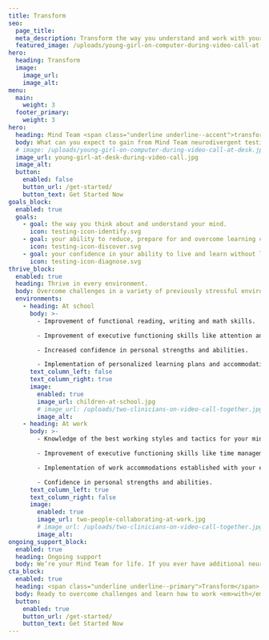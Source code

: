 ```yaml
---
title: Transform
seo:
  page_title:
  meta_description: Transform the way you understand and work with your mind with the life-changing outcomes of Mind Team neurodivergent testing and treatment.
  featured_image: /uploads/young-girl-on-computer-during-video-call-at-desk.jpg
hero:
  heading: Transform
  image:
    image_url:
    image_alt:
menu:
  main:
    weight: 3
  footer_primary:
    weight: 3
hero:
  heading: Mind Team <span class="underline underline--accent">transformations</span>.
  body: What can you expect to gain from Mind Team neurodivergent testing and treatment services?
  # image: /uploads/young-girl-on-computer-during-video-call-at-desk.jpg
  image_url: young-girl-at-desk-during-video-call.jpg
  image_alt:
  button:
    enabled: false
    button_url: /get-started/
    button_text: Get Started Now
goals_block:
  enabled: true
  goals:
    - goal: the way you think about and understand your mind.
      icon: testing-icon-identify.svg
    - goal: your ability to reduce, prepare for and overcome learning challenges.
      icon: testing-icon-discover.svg
    - goal: your confidence in your ability to live and learn without limitation.
      icon: testing-icon-diagnose.svg
thrive_block: 
  enabled: true
  heading: Thrive in every environment.
  body: Overcome challenges in a variety of previously stressful environments with the life-changing outcomes of working with Mind Team.
  environments: 
    - heading: At school
      body: >-
        - Improvement of functional reading, writing and math skills.

        - Improvement of executive functioning skills like attention and concentration.

        - Increased confidence in personal strengths and abilities. 

        - Implementation of personalized learning plans and accommodations.
      text_column_left: false
      text_column_right: true
      image:
        enabled: true
        image_url: children-at-school.jpg
        # image_url: /uploads/two-clinicians-on-video-call-together.jpg
        image_alt:
    - heading: At work
      body: >-
        - Knowledge of the best working styles and tactics for your mind. 

        - Improvement of executive functioning skills like time management, prioritization and concentration.

        - Implementation of work accommodations established with your employer. 

        - Confidence in personal strengths and abilities.
      text_column_left: true
      text_column_right: false
      image:
        enabled: true
        image_url: two-people-collaborating-at-work.jpg
        # image_url: /uploads/two-clinicians-on-video-call-together.jpg
        image_alt:
ongoing_support_block: 
  enabled: true
  heading: Ongoing support
  body: We’re your Mind Team for life. If you ever have additional neurodivergent support needs, you can turn to the team who already knows your mind best and get the integrated, expert guidance you deserve.
cta_block:
  enabled: true
  heading: <span class="underline underline--primary">Transform</span> your life.
  body: Ready to overcome challenges and learn how to work <em>with</em> your mind? The process is simple! Get started by filling out our brief questionnaire. 
  button:
    enabled: true
    button_url: /get-started/
    button_text: Get Started Now
---
```

